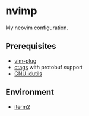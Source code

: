 # nvimp
My neovim configuration.

## Prerequisites

- [vim-plug](https://github.com/junegunn/vim-plug)
- [ctags](https://github.com/fdinoff/exuberant-ctags) with protobuf support
- [GNU idutils](http://www.gnu.org/software/idutils)

## Environment

- [iterm2](https://www.iterm2.com)
